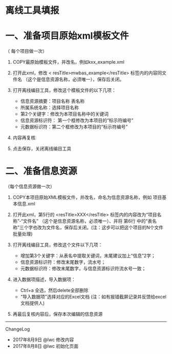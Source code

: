 
# 离线工具填报
# 一、准备项目原始xml模板文件  
（ 每个项目做一次）
1. COPY最原始模板文件，并改名，例如kxx_example.xml
1. 打开此xml，修改  &lt; resTitle&gt;mwbas_example&lt;/resTitle&gt;  标签内的内容同文件名 （这个是信息资源名称，必须唯一），保存后关闭。
1. 打开离线编目工具，修改这个模板文件的以下几项：

    - 信息资源摘要：项目名称 表名称
    - 所属系统名称：选择项目名称
    - 第2个关键字：修改为本项目名称中的关键词
    - 信息资源标识符： 第一个框修改为本项目的“标示符编号”
    - 元数据标识符：第二个框修改为本项目的“标示符编号”

1. 内容再复核
1. 点击保存，关闭离线编目工具

# 二、准备信息资源 
 （每个信息资源做一次）
1. COPY本项目原始XML模板文件，并改名，命名为信息资源名称，例如  项目基本信息.xml
1. 打开此xml，第5行的  &lt;resTitle&gt;XXX&lt;/resTitle&gt;   标签内的内容改为“项目名称”-“文件名” （这个是信息资源名称，必须唯一）、并将 第6行 <abstract>中的“表名称”三个字也改为文件名，保存后关闭。(注：这步可以把这个项目的N个文件批量处理)
1. 打开离线编目工具，修改这个文件以下几项：
    - 增加第3个关键字：从表名中提取关键词，末尾建议加上“信息”2字；
    - 信息资源标识符：修改末尾数字，流水号；
    - 元数据标识符：修改末尾数字，与信息资源标识符流水号一致；

1. 进入数据项描述，导入数据项：
    - Ctrl+a 全选，然后delete全部删除
    - “导入数据项”选择对应的Excel文档
 (注：如有报错截屏记录并反馈给excel文档提供人)
1. 再最后复核内容后，保存本次编辑的信息资源

- - - - --
ChangeLog
- 2017年8月9日 @lwc 修改内容
- 2017年8月8日 @lwc 初始化页面
